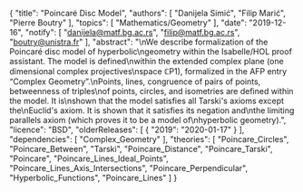 {
    "title": "Poincaré Disc Model",
    "authors": [
        "Danijela Simić",
        "Filip Marić",
        "Pierre Boutry"
    ],
    "topics": [
        "Mathematics/Geometry"
    ],
    "date": "2019-12-16",
    "notify": [
        "danijela@matf.bg.ac.rs",
        "filip@matf.bg.ac.rs",
        "boutry@unistra.fr"
    ],
    "abstract": "\nWe describe formalization of the Poincaré disc model of hyperbolic\ngeometry within the Isabelle/HOL proof assistant. The model is defined\nwithin the extended complex plane (one dimensional complex projectives\nspace &#8450;P1), formalized in the AFP entry “Complex Geometry”.\nPoints, lines, congruence of pairs of points, betweenness of triples\nof points, circles, and isometries are defined within the model. It is\nshown that the model satisfies all Tarski's axioms except the\nEuclid's axiom. It is shown that it satisfies its negation and\nthe limiting parallels axiom (which proves it to be a model of\nhyperbolic geometry).",
    "licence": "BSD",
    "olderReleases": [
        {
            "2019": "2020-01-17"
        }
    ],
    "dependencies": [
        "Complex_Geometry"
    ],
    "theories": [
        "Poincare_Circles",
        "Poincare_Between",
        "Tarski",
        "Poincare_Distance",
        "Poincare_Tarski",
        "Poincare",
        "Poincare_Lines_Ideal_Points",
        "Poincare_Lines_Axis_Intersections",
        "Poincare_Perpendicular",
        "Hyperbolic_Functions",
        "Poincare_Lines"
    ]
}
